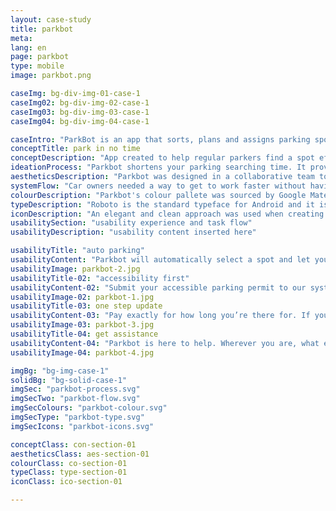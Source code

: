 ```yaml
---
layout: case-study
title: parkbot
meta:
lang: en
page: parkbot
type: mobile
image: parkbot.png

caseImg: bg-div-img-01-case-1
caseImg02: bg-div-img-02-case-1
caseImg03: bg-div-img-03-case-1
caseImg04: bg-div-img-04-case-1

caseIntro: "ParkBot is an app that sorts, plans and assigns parking spots daily within user time frame needs and accessibility options efficiently so all users to get a spot"
conceptTitle: park in no time
conceptDescription: "App created to help regular parkers find a spot efficiently to help restrict waiting time and delays"
ideationProcess: "Parkbot shortens your parking searching time. It provides an automated parking assignment as soon as you are spotted near a parking area. It deals with the parking pay, along with other features designed specifically upgrade your experience"
aestheticsDescription: "Parkbot was designed in a collaborative team to help better the lives of car owners with restricted time. Parkbot the bot was also created as a way to humanize and be interactive, as an effort to connect in a personal manner with the users"
systemFlow: "Car owners needed a way to get to work faster without having to search or wait for a parking spot when going to work or school"
colourDescription: "Parkbot's colour pallete was sourced by Google Material. These colours where carefully selected in order to represent elegance that users come to appreciate when dealing with a new app"
typeDescription: "Roboto is the standard typeface for Android and it is the perfect choice because of it's legibility at any size"
iconDescription: "An elegant and clean approach was used when creating the app's iconography. The icons where designed to be easily recognizable and intuitive even to first time users"
usabilitySection: "usability experience and task flow"
usabilityDescription: "usability content inserted here"

usabilityTitle: "auto parking"
usabilityContent: "Parkbot will automatically select a spot and let you know where you can find a parking spot nearest you"
usabilityImage: parkbot-2.jpg
usabilityTitle-02: "accessibility first"
usabilityContent-02: "Submit your accessible parking permit to our system. Parkbot will let you know exactly where the nearest accessibility parking can be found"
usabilityImage-02: parkbot-1.jpg
usabilityTitle-03: one step update
usabilityContent-03: "Pay exactly for how long you’re there for. If you choose weekly, semesterly or annual, it is an automatic payment connected to Google Pay. Never have to worry about finding the parking meter ever again"
usabilityImage-03: parkbot-3.jpg
usabilityTitle-04: get assistance
usabilityContent-04: "Parkbot is here to help. Wherever you are, what ever the issue may be, Parkbot is ready to assist you. Parkbot will remember where you parked your car so you don't have to"
usabilityImage-04: parkbot-4.jpg

imgBg: "bg-img-case-1"
solidBg: "bg-solid-case-1"
imgSec: "parkbot-process.svg"
imgSecTwo: "parkbot-flow.svg"
imgSecColours: "parkbot-colour.svg"
imgSecType: "parkbot-type.svg"
imgSecIcons: "parkbot-icons.svg"

conceptClass: con-section-01
aestheticsClass: aes-section-01
colourClass: co-section-01
typeClass: type-section-01
iconClass: ico-section-01

---
```

